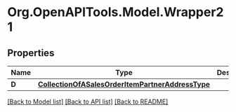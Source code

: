 # Org.OpenAPITools.Model.Wrapper21

## Properties

Name | Type | Description | Notes
------------ | ------------- | ------------- | -------------
**D** | [**CollectionOfASalesOrderItemPartnerAddressType**](CollectionOfASalesOrderItemPartnerAddressType.md) |  | [optional] 

[[Back to Model list]](../README.md#documentation-for-models) [[Back to API list]](../README.md#documentation-for-api-endpoints) [[Back to README]](../README.md)

